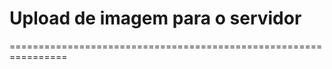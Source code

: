 <h1>Upload de imagem para o servidor</h1>
================================================================

